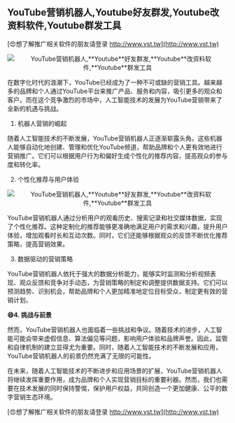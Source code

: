 ## **YouTube营销机器人,**Youtube**好友群发,**Youtube**改资料软件,**Youtube**群发工具**

[😍想了解推广相关软件的朋友请登录 http://www.vst.tw](http://www.vst.tw)

 <center><img src="https://vst.tw/MP4/tuiguang/png/2.png" alt="YouTube营销机器人,**Youtube**好友群发,**Youtube**改资料软件,**Youtube**群发工具"></center>

在数字化时代的浪潮下，YouTube已经成为了一种不可或缺的营销工具。越来越多的品牌和个人通过YouTube平台来推广产品、服务和内容，吸引更多的观众和客户。而在这个竞争激烈的市场中，人工智能技术的发展为YouTube营销带来了全新的机遇与挑战。

1. 机器人营销的崛起

随着人工智能技术的不断发展，YouTube营销机器人正逐渐崭露头角。这些机器人能够自动化地创建、管理和优化YouTube频道，帮助品牌和个人更有效地进行营销推广。它们可以根据用户行为和偏好生成个性化的推荐内容，提高观众的参与度和转化率。

2. 个性化推荐与用户体验

 <center><img src="https://vst.tw/MP4/tuiguang/png/8.png" alt="YouTube营销机器人,**Youtube**好友群发,**Youtube**改资料软件,**Youtube**群发工具"></center>

YouTube营销机器人通过分析用户的观看历史、搜索记录和社交媒体数据，实现了个性化推荐。这种定制化的推荐能够更准确地满足用户的需求和兴趣，提升用户体验，增加观看时长和互动次数。同时，它们还能够根据观众的反馈不断优化推荐策略，提高营销效果。

3. 数据驱动的营销策略

YouTube营销机器人依托于强大的数据分析能力，能够实时监测和分析视频表现、观众反馈和竞争对手动态，为营销策略的制定和调整提供数据支持。它们可以预测趋势、识别机会，帮助品牌和个人更加精准地定位目标受众，制定更有效的营销计划。

**😄4. 挑战与前景**

然而，YouTube营销机器人也面临着一些挑战和争议。随着技术的进步，人工智能可能会带来虚假信息、算法偏见等问题，影响用户体验和品牌声誉。因此，监管和自律机制的建立显得尤为重要。同时，随着人工智能技术的不断发展和应用，YouTube营销机器人的前景仍然充满了无限的可能性。

在未来，随着人工智能技术的不断进步和应用场景的扩展，YouTube营销机器人将继续发挥重要作用，成为品牌和个人实现营销目标的重要利器。然而，我们也需要在技术发展的同时保持警惕，保护用户权益，共同创造一个更加健康、公平的数字营销生态环境。

[😍想了解推广相关软件的朋友请登录 http://www.vst.tw](http://www.vst.tw)



